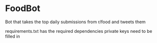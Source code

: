 # FoodBot

Bot that takes the top daily submissions from r/food and tweets them

requirements.txt has the required dependencies
private keys need to be filled in
